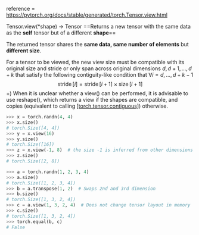 reference = https://pytorch.org/docs/stable/generated/torch.Tensor.view.html

Tensor.view(\*shape) -> Tensor
==Returns a new tensor with the same data as the **self** tensor but of a different **shape**==

The returned tensor shares the **same data, same number of elements** but **different size**.

For a tensor to be viewed, the new view size must be compatible with its original size and stride or only span across original dimensions $d, d+1, ... , d+k$ that satisfy the following contiguity-like condition that $\forall i=d, \ldots, d+k-1$ 
$$\operatorname{stride}[i]=\operatorname{stride}[i+1] \times \operatorname{size}[i+1]$$
+) When it is unclear whether a view() can be performed, it is advisable to use reshape(), which returns a view if the shapes are compatible, and copies (equivalent to calling [[torch.tensor.contiguous]]()) otherwise.

```python
>>> x = torch.randn(4, 4)
>>> x.size()
# torch.Size([4, 4])
>>> y = x.view(16)
>>> y.size()
# torch.Size([16])
>>> z = x.view(-1, 8)  # the size -1 is inferred from other dimensions
>>> z.size()
# torch.Size([2, 8])

>>> a = torch.randn(1, 2, 3, 4)
>>> a.size()
# torch.Size([1, 2, 3, 4])
>>> b = a.transpose(1, 2)  # Swaps 2nd and 3rd dimension
>>> b.size()
# torch.Size([1, 3, 2, 4])
>>> c = a.view(1, 3, 2, 4)  # Does not change tensor layout in memory
>>> c.size()
# torch.Size([1, 3, 2, 4])
>>> torch.equal(b, c)
# False
```

